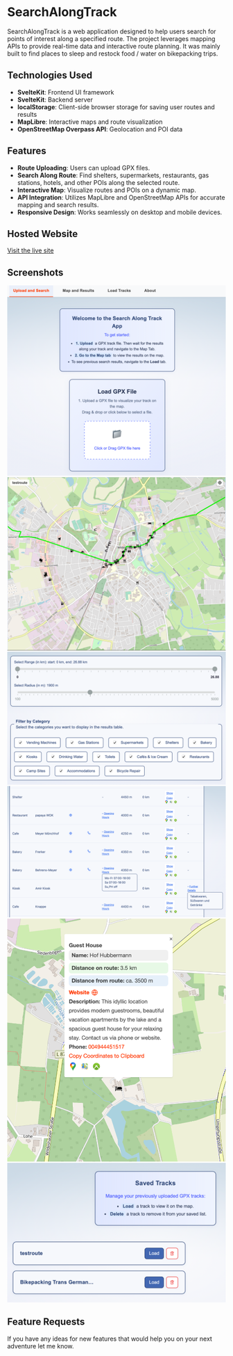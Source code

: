 # SearchAlongTrack

SearchAlongTrack is a web application designed to help users search for points of interest along a specified route. The project leverages mapping APIs to provide real-time data and interactive route planning. It was mainly built to find places to sleep and restock food / water on bikepacking trips.

## Technologies Used

- **SvelteKit**: Frontend UI framework
- **SvelteKit**: Backend server
- **localStorage**: Client-side browser storage for saving user routes and results
- **MapLibre**: Interactive maps and route visualization
- **OpenStreetMap Overpass API**: Geolocation and POI data

## Features

- **Route Uploading**: Users can upload GPX files.
- **Search Along Route**: Find shelters, supermarkets, restaurants, gas stations, hotels, and other POIs along the selected route.
- **Interactive Map**: Visualize routes and POIs on a dynamic map.
- **API Integration**: Utilizes MapLibre and OpenStreetMap APIs for accurate mapping and search results.
- **Responsive Design**: Works seamlessly on desktop and mobile devices.

## Hosted Website

[Visit the live site](https://search-along-track.vercel.app/)

## Screenshots


![Home Screen](/screenshots/Homescreen.png)
![Map](/screenshots/Map.png)
![Display Settings](/screenshots/DisplaySettings.png)
![Result Table](/screenshots/ResultTable.png)
![Result Marker](/screenshots/ResultMarker.png)
![Load Tracks](/screenshots/LoadTracks.png)

## Feature Requests

If you have any ideas for new features that would help you on your next adventure let me know.